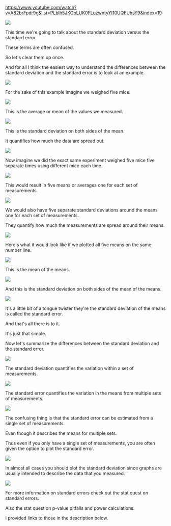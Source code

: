 <https://www.youtube.com/watch?v=A82brFpdr9g&list=PLblh5JKOoLUK0FLuzwntyYI10UQFUhsY9&index=19>

![](media/STATQUEST-19-STATISTICS_FUNDAMENTALS-STANDARD_DEVIATION_VS_STANDARD_ERROR/image1.png)

This time we\'re going to talk about the standard deviation versus the
standard error.

These terms are often confused.

So let\'s clear them up once.

And for all I think the easiest way to understand the differences
between the standard deviation and the standard error is to look at an
example.

![](media/STATQUEST-19-STATISTICS_FUNDAMENTALS-STANDARD_DEVIATION_VS_STANDARD_ERROR/image2.png)

For the sake of this example imagine we weighed five mice.

![](media/STATQUEST-19-STATISTICS_FUNDAMENTALS-STANDARD_DEVIATION_VS_STANDARD_ERROR/image3.png)

This is the average or mean of the values we measured.

![](media/STATQUEST-19-STATISTICS_FUNDAMENTALS-STANDARD_DEVIATION_VS_STANDARD_ERROR/image4.png)

This is the standard deviation on both sides of the mean.

It quantifies how much the data are spread out.

![](media/STATQUEST-19-STATISTICS_FUNDAMENTALS-STANDARD_DEVIATION_VS_STANDARD_ERROR/image5.png)

Now imagine we did the exact same experiment weighed five mice five
separate times using different mice each time.

![](media/STATQUEST-19-STATISTICS_FUNDAMENTALS-STANDARD_DEVIATION_VS_STANDARD_ERROR/image6.png)

This would result in five means or averages one for each set of
measurements.

![](media/STATQUEST-19-STATISTICS_FUNDAMENTALS-STANDARD_DEVIATION_VS_STANDARD_ERROR/image7.png)

We would also have five separate standard deviations around the means
one for each set of measurements.

They quantify how much the measurements are spread around their means.

![](media/STATQUEST-19-STATISTICS_FUNDAMENTALS-STANDARD_DEVIATION_VS_STANDARD_ERROR/image8.png)

Here\'s what it would look like if we plotted all five means on the same
number line.

![](media/STATQUEST-19-STATISTICS_FUNDAMENTALS-STANDARD_DEVIATION_VS_STANDARD_ERROR/image9.png)

This is the mean of the means.

![](media/STATQUEST-19-STATISTICS_FUNDAMENTALS-STANDARD_DEVIATION_VS_STANDARD_ERROR/image10.png)

And this is the standard deviation on both sides of the mean of the
means.

![](media/STATQUEST-19-STATISTICS_FUNDAMENTALS-STANDARD_DEVIATION_VS_STANDARD_ERROR/image11.png)

It\'s a little bit of a tongue twister they\'re the standard deviation
of the means is called the standard error.

And that\'s all there is to it.

It\'s just that simple.

Now let\'s summarize the differences between the standard deviation and
the standard error.

![](media/STATQUEST-19-STATISTICS_FUNDAMENTALS-STANDARD_DEVIATION_VS_STANDARD_ERROR/image12.png)

The standard deviation quantifies the variation within a set of
measurements.

![](media/STATQUEST-19-STATISTICS_FUNDAMENTALS-STANDARD_DEVIATION_VS_STANDARD_ERROR/image13.png)

The standard error quantifies the variation in the means from multiple
sets of measurements.

![](media/STATQUEST-19-STATISTICS_FUNDAMENTALS-STANDARD_DEVIATION_VS_STANDARD_ERROR/image14.png)

The confusing thing is that the standard error can be estimated from a
single set of measurements.

Even though it describes the means for multiple sets.

Thus even if you only have a single set of measurements, you are often
given the option to plot the standard error.

![](media/STATQUEST-19-STATISTICS_FUNDAMENTALS-STANDARD_DEVIATION_VS_STANDARD_ERROR/image15.png)

In almost all cases you should plot the standard deviation since graphs
are usually intended to describe the data that you measured.

![](media/STATQUEST-19-STATISTICS_FUNDAMENTALS-STANDARD_DEVIATION_VS_STANDARD_ERROR/image16.png)

For more information on standard errors check out the stat quest on
standard errors.

Also the stat quest on p-value pitfalls and power calculations.

I provided links to those in the description below.
